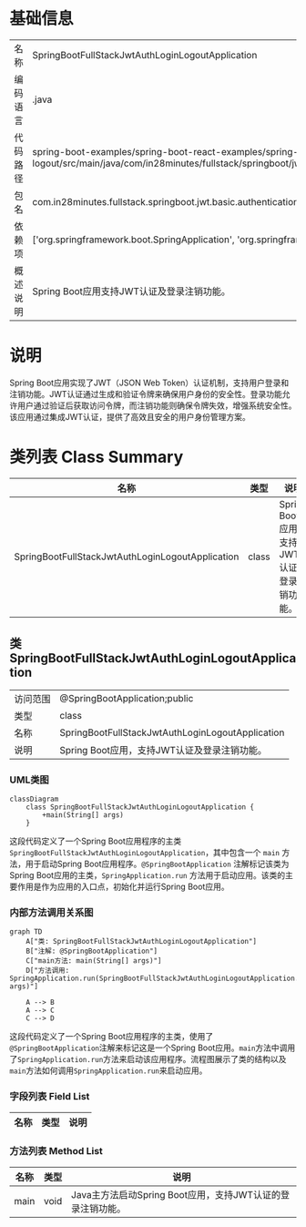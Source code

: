 # 基础信息

|      |      |
|------|------|
| 名称 | SpringBootFullStackJwtAuthLoginLogoutApplication |
| 编码语言 | .java |
| 代码路径 | spring-boot-examples/spring-boot-react-examples/spring-boot-react-jwt-auth-login-logout/backend-spring-boot-react-jwt-auth-login-logout/src/main/java/com/in28minutes/fullstack/springboot/jwt/basic/authentication/springbootjwtauthloginlogout/SpringBootFullStackJwtAuthLoginLogoutApplication.java |
| 包名 | com.in28minutes.fullstack.springboot.jwt.basic.authentication.springbootjwtauthloginlogout |
| 依赖项 | ['org.springframework.boot.SpringApplication', 'org.springframework.boot.autoconfigure.SpringBootApplication'] |
| 概述说明 | Spring Boot应用支持JWT认证及登录注销功能。 |

# 说明

Spring Boot应用实现了JWT（JSON Web Token）认证机制，支持用户登录和注销功能。JWT认证通过生成和验证令牌来确保用户身份的安全性。登录功能允许用户通过验证后获取访问令牌，而注销功能则确保令牌失效，增强系统安全性。该应用通过集成JWT认证，提供了高效且安全的用户身份管理方案。

# 类列表 Class Summary

| 名称   | 类型  | 说明 |
|-------|------|-------------|
| SpringBootFullStackJwtAuthLoginLogoutApplication | class | Spring Boot应用，支持JWT认证及登录注销功能。 |



## 类 SpringBootFullStackJwtAuthLoginLogoutApplication

|      |      |
|------|------|
| 访问范围 | @SpringBootApplication;public |
| 类型 | class |
| 名称 | SpringBootFullStackJwtAuthLoginLogoutApplication |
| 说明 | Spring Boot应用，支持JWT认证及登录注销功能。 |


### UML类图

```mermaid
classDiagram
    class SpringBootFullStackJwtAuthLoginLogoutApplication {
        +main(String[] args)
    }
```

这段代码定义了一个Spring Boot应用程序的主类 `SpringBootFullStackJwtAuthLoginLogoutApplication`，其中包含一个 `main` 方法，用于启动Spring Boot应用程序。`@SpringBootApplication` 注解标记该类为Spring Boot应用的主类，`SpringApplication.run` 方法用于启动应用。该类的主要作用是作为应用的入口点，初始化并运行Spring Boot应用。


### 内部方法调用关系图

```mermaid
graph TD
    A["类: SpringBootFullStackJwtAuthLoginLogoutApplication"]
    B["注解: @SpringBootApplication"]
    C["main方法: main(String[] args)"]
    D["方法调用: SpringApplication.run(SpringBootFullStackJwtAuthLoginLogoutApplication.class, args)"]

    A --> B
    A --> C
    C --> D
```

这段代码定义了一个Spring Boot应用程序的主类，使用了`@SpringBootApplication`注解来标记这是一个Spring Boot应用。`main`方法中调用了`SpringApplication.run`方法来启动该应用程序。流程图展示了类的结构以及`main`方法如何调用`SpringApplication.run`来启动应用。

### 字段列表 Field List

| 名称  | 类型  | 说明 |
|-------|-------|------|

### 方法列表 Method List

| 名称  | 类型  | 说明 |
|-------|-------|------|
| main | void | Java主方法启动Spring Boot应用，支持JWT认证的登录注销功能。 |




